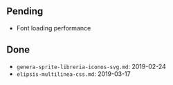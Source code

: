 ## Pending
- Font loading performance

## Done
- `genera-sprite-libreria-iconos-svg.md`: 2019-02-24
- `elipsis-multilinea-css.md`: 2019-03-17